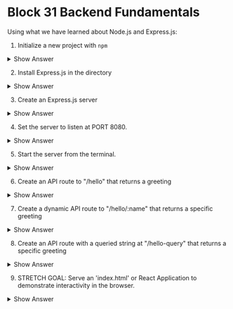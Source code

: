 # Block 31 Backend Fundamentals

Using what we have learned about Node.js and Express.js:

1. Initialize a new project with `npm`

<details>
<summary>Show Answer</summary>

[Docs](https://expressjs.com/en/starter/installing.html#:~:text=%24-,npm%20init,-This%20command%20prompts)

```bash
npm init
```
</details>


2. Install Express.js in the directory

<details>
<summary>Show Answer</summary>

[Docs](https://expressjs.com/en/starter/installing.html#:~:text=%24-,npm%20install%20express,-To%20install%20Express)

```bash
npm install express
```
</details>

3.  Create an Express.js server

<details>
<summary>Show Answer</summary>

[Docs](https://expressjs.com/en/starter/hello-world.html#:~:text=const%20express%20%3D%20require(%27express%27)%0Aconst%20app%20%3D%20express())

```js
const express = require('express')
const server = express();
```
</details>

4. Set the server to listen at PORT 8080.

<details>
<summary>Show Answer</summary>

[Docs](https://expressjs.com/en/starter/hello-world.html#:~:text=app.listen(port%2C%20()%20%3D%3E%20%7B%0A%20%20console.log(%60Example%20app%20listening%20on%20port%20%24%7Bport%7D%60)%0A%7D))

```js
const port = 8080

server.listen(port, () => {
    console.log(`Server running on port ${port}`)
})

```
</details>

5. Start the server from the terminal.

<details>
<summary>Show Answer</summary>

[Docs](https://expressjs.com/en/starter/hello-world.html#:~:text=Run%20the%20app%20with%20the%20following%20command%3A)

```bash
node server.js
```
</details>

6. Create an API route to "/hello" that returns a greeting

<details>
<summary>Show Answer</summary>

[Docs](https://expressjs.com/en/starter/basic-routing.html#:~:text=app.get(%27/%27%2C%20(req%2C%20res)%20%3D%3E%20%7B%0A%20%20res.send(%27Hello%20World!%27)%0A%7D))

```js
server.get('/hello', (req, res) => {
    res.send('Hello World!')
})
```
</details>

7. Create a dynamic API route to "/hello/:name" that returns a specific greeting

<details>
<summary>Show Answer</summary>

[Docs](https://github.com/expressjs/express/blob/2a00da2067b7017f769c9100205a2a5f267a884b/examples/params/index.js#L54C1-L56C4)

```js
server.get('/hello/:name', (req, res) => {
    res.send(`Hello ${name}`)
})
```
</details>

8. Create an API route with a queried string at "/hello-query" that returns a specific greeting

<details>
<summary>Show Answer</summary>

[Docs](https://visheshism.medium.com/simplifying-data-input-in-express-an-overview-of-req-params-req-query-and-req-body-179ab07b2256#:~:text=II.%20Extracting%20Data%20with%20req.query)

```js
server.get('/hello-query', (req, res) => {
    res.send(`Hello ${req.query.name}`)
})
```
</details>

9. STRETCH GOAL: Serve an 'index.html' or React Application to demonstrate interactivity in the browser.

<details>
<summary>Show Answer</summary>

[Docs](https://leejjon.medium.com/create-a-react-app-served-by-express-js-node-js-and-add-typescript-33705be3ceda#:~:text=app.use(express.static(path.join(__dirname%2C%20%27../react%2Dapp/build%27)))%3B)

React Application:
* Have a React app and have run the build command to get the build files to serve from our Express application. 
```bash
npm run build
```
* Serving the React app from our server
```js
const path = require('path');

server.use(express.static(path.join(__dirname, '../react-app/build')))
```

Serve index.html with our Express application. Note the index.html is within a folder called `public` that is at the same directory level as our server file: 

```js
const path = require('path');

server.use(express.static(path.join(__dirname, '/public/index.html')))
```
</details>